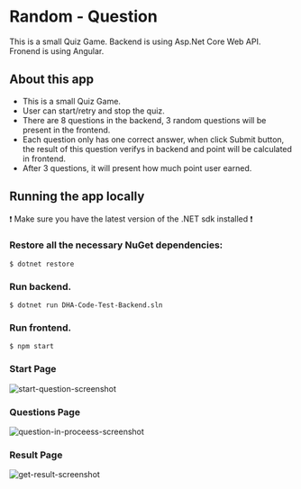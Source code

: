 # Random - Question
This is a small Quiz Game. Backend is using Asp.Net Core Web API. Fronend is using Angular.

## About this app
- This is a small Quiz Game.
- User can start/retry and stop the quiz.
- There are 8 questions in the backend, 3 random questions will be present in the frontend.
- Each question only has one correct answer, when click Submit button, the result of this question verifys in backend and point will be calculated in frontend.
- After 3 questions, it will present how much point user earned.

## Running the app locally
❗ Make sure you have the latest version of the .NET sdk installed ❗
### Restore all the necessary NuGet dependencies:
`$ dotnet restore`


### Run backend.
`$ dotnet run DHA-Code-Test-Backend.sln`

### Run frontend.
`$ npm start`

### Start Page
![start-question-screenshot](Screenshots/start-question.png) 

### Questions Page 
![question-in-proceess-screenshot](Screenshots/question-in-process.png) 

### Result Page 
![get-result-screenshot](Screenshots/get-result-questions.png) 




